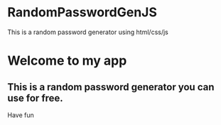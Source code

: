 # RandomPasswordGenJS
This is a random password generator using html/css/js

<h1>Welcome to my app</h1>
<h2>This is a random password generator you can use for free.</h2>
<p>Have fun </p> <i class='fas fa-ghost' style='font-size:20px;color:red'></i>
